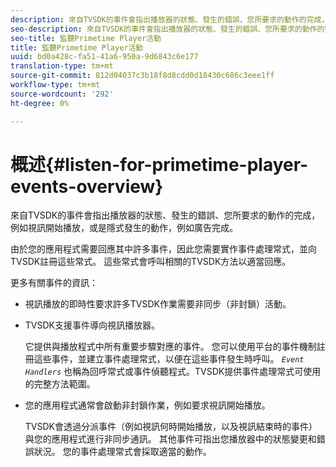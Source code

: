 ```yaml
---
description: 來自TVSDK的事件會指出播放器的狀態、發生的錯誤、您所要求的動作的完成，例如視訊開始播放，或是隱式發生的動作，例如廣告完成。
seo-description: 來自TVSDK的事件會指出播放器的狀態、發生的錯誤、您所要求的動作的完成，例如視訊開始播放，或是隱式發生的動作，例如廣告完成。
seo-title: 監聽Primetime Player活動
title: 監聽Primetime Player活動
uuid: bd0a428c-fa51-41a6-950a-9d6843c6e177
translation-type: tm+mt
source-git-commit: 812d04037c3b18f8d8cdd0d18430c686c3eee1ff
workflow-type: tm+mt
source-wordcount: '292'
ht-degree: 0%

---
```



# 概述{#listen-for-primetime-player-events-overview}

來自TVSDK的事件會指出播放器的狀態、發生的錯誤、您所要求的動作的完成，例如視訊開始播放，或是隱式發生的動作，例如廣告完成。

由於您的應用程式需要回應其中許多事件，因此您需要實作事件處理常式，並向TVSDK註冊這些常式。 這些常式會呼叫相關的TVSDK方法以適當回應。

更多有關事件的資訊：

* 視訊播放的即時性要求許多TVSDK作業需要非同步（非封鎖）活動。
* TVSDK支援事件導向視訊播放器。

   它提供與播放程式中所有重要步驟對應的事件。 您可以使用平台的事件機制註冊這些事件，並建立事件處理常式，以便在這些事件發生時呼叫。 *`Event Handlers`* 也稱為回呼常式或事件偵聽程式。TVSDK提供事件處理常式可使用的完整方法範圍。
* 您的應用程式通常會啟動非封鎖作業，例如要求視訊開始播放。

   TVSDK會透過分派事件（例如視訊何時開始播放，以及視訊結束時的事件）與您的應用程式進行非同步通訊。 其他事件可指出您播放器中的狀態變更和錯誤狀況。 您的事件處理常式會採取適當的動作。